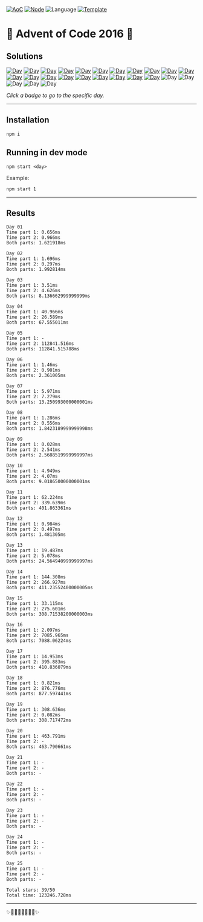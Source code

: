 <!-- Entries between SOLUTIONS and RESULTS tags are auto-generated -->

[![AoC](https://badgen.net/badge/AoC/2016/blue)](https://adventofcode.com/2016)
[![Node](https://badgen.net/badge/Node/v16.13.0+/blue)](https://nodejs.org/en/download/)
![Language](https://badgen.net/badge/Language/JavaScript/blue)
[![Template](https://badgen.net/badge/Template/aocrunner/blue)](https://github.com/caderek/aocrunner)

# 🎄 Advent of Code 2016 🎄

## Solutions

<!--SOLUTIONS-->

[![Day](https://badgen.net/badge/01/%E2%98%85%E2%98%85/green)](src/day01)
[![Day](https://badgen.net/badge/02/%E2%98%85%E2%98%85/green)](src/day02)
[![Day](https://badgen.net/badge/03/%E2%98%85%E2%98%85/green)](src/day03)
[![Day](https://badgen.net/badge/04/%E2%98%85%E2%98%85/green)](src/day04)
[![Day](https://badgen.net/badge/05/%E2%98%85%E2%98%85/green)](src/day05)
[![Day](https://badgen.net/badge/06/%E2%98%85%E2%98%85/green)](src/day06)
[![Day](https://badgen.net/badge/07/%E2%98%85%E2%98%85/green)](src/day07)
[![Day](https://badgen.net/badge/08/%E2%98%85%E2%98%85/green)](src/day08)
[![Day](https://badgen.net/badge/09/%E2%98%85%E2%98%85/green)](src/day09)
[![Day](https://badgen.net/badge/10/%E2%98%85%E2%98%85/green)](src/day10)
[![Day](https://badgen.net/badge/11/%E2%98%85%E2%98%85/green)](src/day11)
[![Day](https://badgen.net/badge/12/%E2%98%85%E2%98%85/green)](src/day12)
[![Day](https://badgen.net/badge/13/%E2%98%85%E2%98%85/green)](src/day13)
[![Day](https://badgen.net/badge/14/%E2%98%85%E2%98%85/green)](src/day14)
[![Day](https://badgen.net/badge/15/%E2%98%85%E2%98%85/green)](src/day15)
[![Day](https://badgen.net/badge/16/%E2%98%85%E2%98%85/green)](src/day16)
[![Day](https://badgen.net/badge/17/%E2%98%85%E2%98%85/green)](src/day17)
[![Day](https://badgen.net/badge/18/%E2%98%85%E2%98%85/green)](src/day18)
[![Day](https://badgen.net/badge/19/%E2%98%85%E2%98%85/green)](src/day19)
[![Day](https://badgen.net/badge/20/%E2%98%85%E2%98%86/yellow)](src/day20)
![Day](https://badgen.net/badge/21/%E2%98%86%E2%98%86/gray)
![Day](https://badgen.net/badge/22/%E2%98%86%E2%98%86/gray)
![Day](https://badgen.net/badge/23/%E2%98%86%E2%98%86/gray)
![Day](https://badgen.net/badge/24/%E2%98%86%E2%98%86/gray)
![Day](https://badgen.net/badge/25/%E2%98%86%E2%98%86/gray)

<!--/SOLUTIONS-->

_Click a badge to go to the specific day._

---

## Installation

```
npm i
```

## Running in dev mode

```
npm start <day>
```

Example:

```
npm start 1
```

---

## Results

<!--RESULTS-->

```
Day 01
Time part 1: 0.656ms
Time part 2: 0.966ms
Both parts: 1.621918ms
```

```
Day 02
Time part 1: 1.696ms
Time part 2: 0.297ms
Both parts: 1.992814ms
```

```
Day 03
Time part 1: 3.51ms
Time part 2: 4.626ms
Both parts: 8.136662999999999ms
```

```
Day 04
Time part 1: 40.966ms
Time part 2: 26.589ms
Both parts: 67.555011ms
```

```
Day 05
Time part 1: -
Time part 2: 112841.516ms
Both parts: 112841.515788ms
```

```
Day 06
Time part 1: 1.46ms
Time part 2: 0.901ms
Both parts: 2.361005ms
```

```
Day 07
Time part 1: 5.971ms
Time part 2: 7.279ms
Both parts: 13.250993000000001ms
```

```
Day 08
Time part 1: 1.286ms
Time part 2: 0.556ms
Both parts: 1.8423189999999998ms
```

```
Day 09
Time part 1: 0.028ms
Time part 2: 2.541ms
Both parts: 2.5688519999999997ms
```

```
Day 10
Time part 1: 4.949ms
Time part 2: 4.07ms
Both parts: 9.018650000000001ms
```

```
Day 11
Time part 1: 62.224ms
Time part 2: 339.639ms
Both parts: 401.863361ms
```

```
Day 12
Time part 1: 0.984ms
Time part 2: 0.497ms
Both parts: 1.481305ms
```

```
Day 13
Time part 1: 19.487ms
Time part 2: 5.078ms
Both parts: 24.564940999999997ms
```

```
Day 14
Time part 1: 144.308ms
Time part 2: 266.927ms
Both parts: 411.23552400000005ms
```

```
Day 15
Time part 1: 33.115ms
Time part 2: 275.601ms
Both parts: 308.71538200000003ms
```

```
Day 16
Time part 1: 2.097ms
Time part 2: 7085.965ms
Both parts: 7088.06224ms
```

```
Day 17
Time part 1: 14.953ms
Time part 2: 395.883ms
Both parts: 410.836079ms
```

```
Day 18
Time part 1: 0.821ms
Time part 2: 876.776ms
Both parts: 877.597441ms
```

```
Day 19
Time part 1: 308.636ms
Time part 2: 0.082ms
Both parts: 308.717472ms
```

```
Day 20
Time part 1: 463.791ms
Time part 2: -
Both parts: 463.790661ms
```

```
Day 21
Time part 1: -
Time part 2: -
Both parts: -
```

```
Day 22
Time part 1: -
Time part 2: -
Both parts: -
```

```
Day 23
Time part 1: -
Time part 2: -
Both parts: -
```

```
Day 24
Time part 1: -
Time part 2: -
Both parts: -
```

```
Day 25
Time part 1: -
Time part 2: -
Both parts: -
```

```
Total stars: 39/50
Total time: 123246.728ms
```

<!--/RESULTS-->

---

✨🎄🎁🎄🎅🎄🎁🎄✨